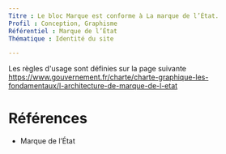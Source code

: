 ```yaml
---
Titre : Le bloc Marque est conforme à La marque de l’État.
Profil : Conception, Graphisme
Référentiel : Marque de l’État
Thématique : Identité du site

---
```


Les règles d'usage sont définies sur la page suivante https://www.gouvernement.fr/charte/charte-graphique-les-fondamentaux/l-architecture-de-marque-de-l-etat

# Références

*   Marque de l’État
